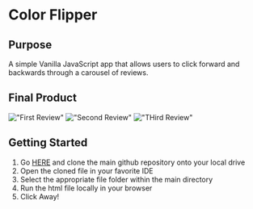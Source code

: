 # Color Flipper

## Purpose

A simple Vanilla JavaScript app that allows users to click forward and backwards through a carousel of reviews.

## Final Product

!["First Review"](https://github.com/hopeVaughn/reviews/blob/main/reviews-01.png)
!["Second Review"](https://github.com/hopeVaughn/reviews/blob/main/reviews-02.png)
!["THird Review"](https://github.com/hopeVaughn/reviews/blob/main/reviews-03.png)

## Getting Started

1. Go [HERE](https://github.com/hopeVaughn/simple-vanilla-js-projects) and clone the main github repository onto your local drive
2. Open the cloned file in your favorite IDE
3. Select the appropriate file folder within the main directory
4. Run the html file locally in your browser
5. Click Away!
